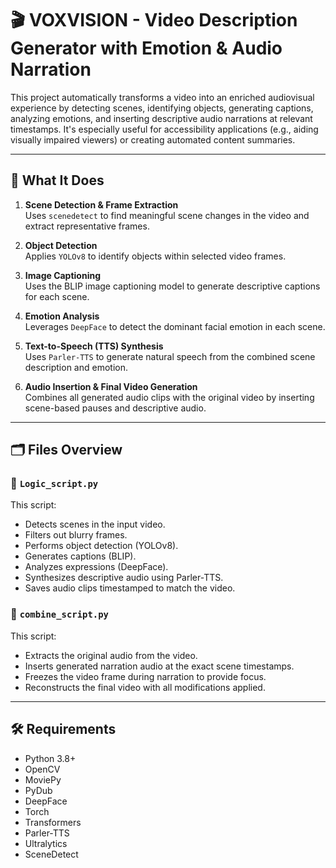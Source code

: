 # 🎬 VOXVISION - Video Description Generator with Emotion & Audio Narration

This project automatically transforms a video into an enriched audiovisual experience by detecting scenes, identifying objects, generating captions, analyzing emotions, and inserting descriptive audio narrations at relevant timestamps. It's especially useful for accessibility applications (e.g., aiding visually impaired viewers) or creating automated content summaries.

---

## 🔧 What It Does

1. **Scene Detection & Frame Extraction**  
   Uses `scenedetect` to find meaningful scene changes in the video and extract representative frames.

2. **Object Detection**  
   Applies `YOLOv8` to identify objects within selected video frames.

3. **Image Captioning**  
   Uses the BLIP image captioning model to generate descriptive captions for each scene.

4. **Emotion Analysis**  
   Leverages `DeepFace` to detect the dominant facial emotion in each scene.

5. **Text-to-Speech (TTS) Synthesis**  
   Uses `Parler-TTS` to generate natural speech from the combined scene description and emotion.

6. **Audio Insertion & Final Video Generation**  
   Combines all generated audio clips with the original video by inserting scene-based pauses and descriptive audio.

---

## 🗂 Files Overview

### 📄 `Logic_script.py`

This script:
- Detects scenes in the input video.
- Filters out blurry frames.
- Performs object detection (YOLOv8).
- Generates captions (BLIP).
- Analyzes expressions (DeepFace).
- Synthesizes descriptive audio using Parler-TTS.
- Saves audio clips timestamped to match the video.

### 📄 `combine_script.py`

This script:
- Extracts the original audio from the video.
- Inserts generated narration audio at the exact scene timestamps.
- Freezes the video frame during narration to provide focus.
- Reconstructs the final video with all modifications applied.

---

## 🛠 Requirements

- Python 3.8+
- OpenCV
- MoviePy
- PyDub
- DeepFace
- Torch
- Transformers
- Parler-TTS
- Ultralytics
- SceneDetect
